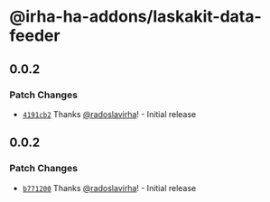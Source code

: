 # @irha-ha-addons/laskakit-data-feeder

## 0.0.2

### Patch Changes

- [`4191cb2`](https://github.com/radoslavirha/ha-addons/commit/4191cb2ce0a38905d2ba8e026c8ee075956c689b) Thanks [@radoslavirha](https://github.com/radoslavirha)! - Initial release

## 0.0.2

### Patch Changes

- [`b771200`](https://github.com/radoslavirha/ha-addons/commit/b771200f366bfdcdddabd85830bb43af71667354) Thanks [@radoslavirha](https://github.com/radoslavirha)! - Initial release
